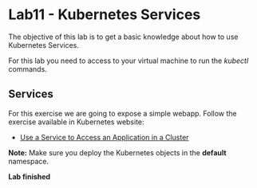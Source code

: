 # Lab11 - Kubernetes Services
The objective of this lab is to get a basic knowledge about how to use Kubernetes Services.

For this lab you need to access to your virtual machine to run the *kubectl* commands.

## Services
For this exercise we are going to expose a simple webapp. Follow the exercise available in Kubernetes website:

* [Use a Service to Access an Application in a Cluster](https://kubernetes.io/docs/tasks/access-application-cluster/service-access-application-cluster/)

**Note:** Make sure you deploy the Kubernetes objects in the **default** namespace.

**Lab finished**